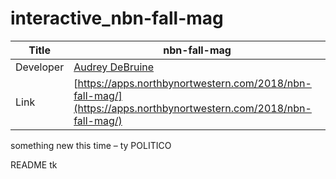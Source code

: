 
# interactive_nbn-fall-mag

| Title | nbn-fall-mag |
|-|-|
| Developer    | [Audrey DeBruine](audrey.debruine@gmail.com) |
| Link | [https://apps.northbynortwestern.com/2018/nbn-fall-mag/](https://apps.northbynortwestern.com/2018/nbn-fall-mag/) |


something new this time – ty POLITICO

README tk

